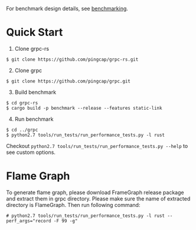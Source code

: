 For benchmark design details, see [benchmarking](http://www.grpc.io/docs/guides/benchmarking.html).

Quick Start
===========

1. Clone grpc-rs

```
$ git clone https://github.com/pingcap/grpc-rs.git
```

2. Clone grpc

```
$ git clone https://github.com/pingcap/grpc.git
```

3. Build benchmark

```
$ cd grpc-rs
$ cargo build -p benchmark --release --features static-link
```

4. Run benchmark

```
$ cd ../grpc
$ python2.7 tools/run_tests/run_performance_tests.py -l rust
```

Checkout `python2.7 tools/run_tests/run_performance_tests.py --help` to see custom options.

Flame Graph
===========

To generate flame graph, please download FrameGraph release package and extract them in grpc directory.
Please make sure the name of extracted directory is FlameGraph. Then run following command:

```
# python2.7 tools/run_tests/run_performance_tests.py -l rust --perf_args="record -F 99 -g"
```
